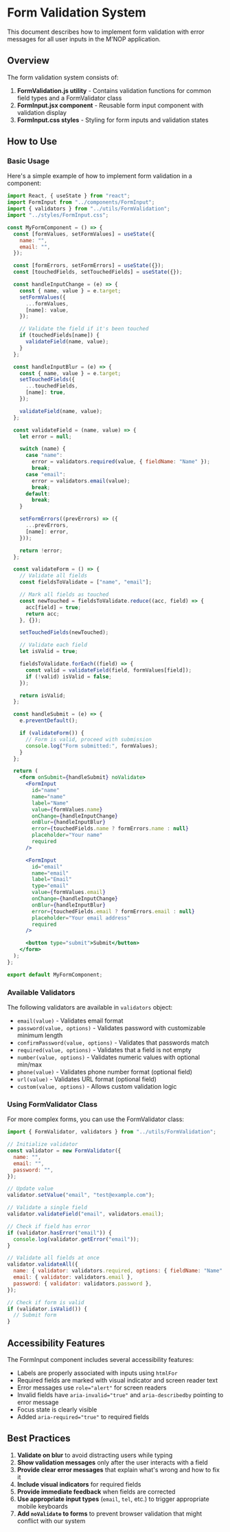 # Form Validation System

This document describes how to implement form validation with error messages for all user inputs in the M'NOP application.

## Overview

The form validation system consists of:

1. **FormValidation.js utility** - Contains validation functions for common field types and a FormValidator class
2. **FormInput.jsx component** - Reusable form input component with validation display
3. **FormInput.css styles** - Styling for form inputs and validation states

## How to Use

### Basic Usage

Here's a simple example of how to implement form validation in a component:

```jsx
import React, { useState } from "react";
import FormInput from "../components/FormInput";
import { validators } from "../utils/FormValidation";
import "../styles/FormInput.css";

const MyFormComponent = () => {
  const [formValues, setFormValues] = useState({
    name: "",
    email: "",
  });

  const [formErrors, setFormErrors] = useState({});
  const [touchedFields, setTouchedFields] = useState({});

  const handleInputChange = (e) => {
    const { name, value } = e.target;
    setFormValues({
      ...formValues,
      [name]: value,
    });

    // Validate the field if it's been touched
    if (touchedFields[name]) {
      validateField(name, value);
    }
  };

  const handleInputBlur = (e) => {
    const { name, value } = e.target;
    setTouchedFields({
      ...touchedFields,
      [name]: true,
    });

    validateField(name, value);
  };

  const validateField = (name, value) => {
    let error = null;

    switch (name) {
      case "name":
        error = validators.required(value, { fieldName: "Name" });
        break;
      case "email":
        error = validators.email(value);
        break;
      default:
        break;
    }

    setFormErrors((prevErrors) => ({
      ...prevErrors,
      [name]: error,
    }));

    return !error;
  };

  const validateForm = () => {
    // Validate all fields
    const fieldsToValidate = ["name", "email"];

    // Mark all fields as touched
    const newTouched = fieldsToValidate.reduce((acc, field) => {
      acc[field] = true;
      return acc;
    }, {});

    setTouchedFields(newTouched);

    // Validate each field
    let isValid = true;

    fieldsToValidate.forEach((field) => {
      const valid = validateField(field, formValues[field]);
      if (!valid) isValid = false;
    });

    return isValid;
  };

  const handleSubmit = (e) => {
    e.preventDefault();

    if (validateForm()) {
      // Form is valid, proceed with submission
      console.log("Form submitted:", formValues);
    }
  };

  return (
    <form onSubmit={handleSubmit} noValidate>
      <FormInput
        id="name"
        name="name"
        label="Name"
        value={formValues.name}
        onChange={handleInputChange}
        onBlur={handleInputBlur}
        error={touchedFields.name ? formErrors.name : null}
        placeholder="Your name"
        required
      />

      <FormInput
        id="email"
        name="email"
        label="Email"
        type="email"
        value={formValues.email}
        onChange={handleInputChange}
        onBlur={handleInputBlur}
        error={touchedFields.email ? formErrors.email : null}
        placeholder="Your email address"
        required
      />

      <button type="submit">Submit</button>
    </form>
  );
};

export default MyFormComponent;
```

### Available Validators

The following validators are available in `validators` object:

- `email(value)` - Validates email format
- `password(value, options)` - Validates password with customizable minimum length
- `confirmPassword(value, options)` - Validates that passwords match
- `required(value, options)` - Validates that a field is not empty
- `number(value, options)` - Validates numeric values with optional min/max
- `phone(value)` - Validates phone number format (optional field)
- `url(value)` - Validates URL format (optional field)
- `custom(value, options)` - Allows custom validation logic

### Using FormValidator Class

For more complex forms, you can use the FormValidator class:

```jsx
import { FormValidator, validators } from "../utils/FormValidation";

// Initialize validator
const validator = new FormValidator({
  name: "",
  email: "",
  password: "",
});

// Update value
validator.setValue("email", "test@example.com");

// Validate a single field
validator.validateField("email", validators.email);

// Check if field has error
if (validator.hasError("email")) {
  console.log(validator.getError("email"));
}

// Validate all fields at once
validator.validateAll({
  name: { validator: validators.required, options: { fieldName: "Name" } },
  email: { validator: validators.email },
  password: { validator: validators.password },
});

// Check if form is valid
if (validator.isValid()) {
  // Submit form
}
```

## Accessibility Features

The FormInput component includes several accessibility features:

- Labels are properly associated with inputs using `htmlFor`
- Required fields are marked with visual indicator and screen reader text
- Error messages use `role="alert"` for screen readers
- Invalid fields have `aria-invalid="true"` and `aria-describedby` pointing to error message
- Focus state is clearly visible
- Added `aria-required="true"` to required fields

## Best Practices

1. **Validate on blur** to avoid distracting users while typing
2. **Show validation messages** only after the user interacts with a field
3. **Provide clear error messages** that explain what's wrong and how to fix it
4. **Include visual indicators** for required fields
5. **Provide immediate feedback** when fields are corrected
6. **Use appropriate input types** (`email`, `tel`, etc.) to trigger appropriate mobile keyboards
7. **Add `noValidate` to forms** to prevent browser validation that might conflict with our system
